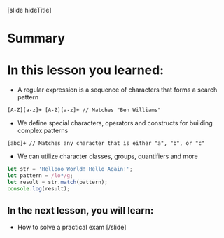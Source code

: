 [slide hideTitle]
# Summary

# In this lesson you learned:

- A regular expression is a sequence of characters that forms a search pattern

`[A-Z][a-z]+ [A-Z][a-z]+ // Matches "Ben Williams"`

- We define special characters, operators and constructs for building complex patterns

`[abc]+ // Matches any character that is either "a", "b", or "c"`

- We can utilize character classes, groups, quantifiers and more

```js live
let str = 'Hellooo World! Hello Again!';
let pattern = /lo*/g;
let result = str.match(pattern);
console.log(result);
```

## In the next lesson, you will learn:

- How to solve a practical exam
[/slide]
